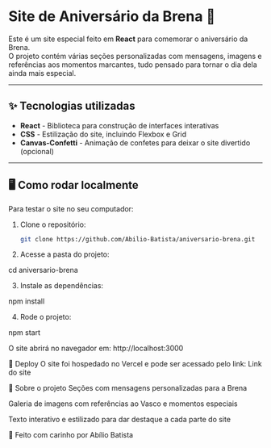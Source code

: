 # Site de Aniversário da Brena 🎉

Este é um site especial feito em **React** para comemorar o aniversário da Brena.  
O projeto contém várias seções personalizadas com mensagens, imagens e referências aos momentos marcantes, tudo pensado para tornar o dia dela ainda mais especial.  

---

## ✨ Tecnologias utilizadas
- **React** - Biblioteca para construção de interfaces interativas  
- **CSS** - Estilização do site, incluindo Flexbox e Grid  
- **Canvas-Confetti** - Animação de confetes para deixar o site divertido (opcional)  

---

## 🖥️ Como rodar localmente
Para testar o site no seu computador:  

1. Clone o repositório:
   ```bash
   git clone https://github.com/Abilio-Batista/aniversario-brena.git

2. Acesse a pasta do projeto:

cd aniversario-brena

3. Instale as dependências:

npm install

4. Rode o projeto:

npm start

O site abrirá no navegador em: http://localhost:3000

🚀 Deploy
O site foi hospedado no Vercel e pode ser acessado pelo link:
Link do site

📸 Sobre o projeto
Seções com mensagens personalizadas para a Brena

Galeria de imagens com referências ao Vasco e momentos especiais

Texto interativo e estilizado para dar destaque a cada parte do site

💖 Feito com carinho por
Abílio Batista
